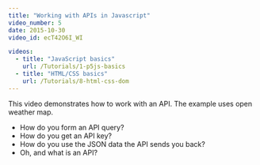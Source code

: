 ```yaml
---
title: "Working with APIs in Javascript"
video_number: 5
date: 2015-10-30
video_id: ecT42O6I_WI

videos:
  - title: "JavaScript basics"
    url: /Tutorials/1-p5js-basics
  - title: "HTML/CSS basics"
    url: /Tutorials/8-html-css-dom
---
```


This video demonstrates how to work with an API.
The example uses open weather map.

- How do you form an API query?
- How do you get an API key?
- How do you use the JSON data the API sends you back?
- Oh, and what is an API?
